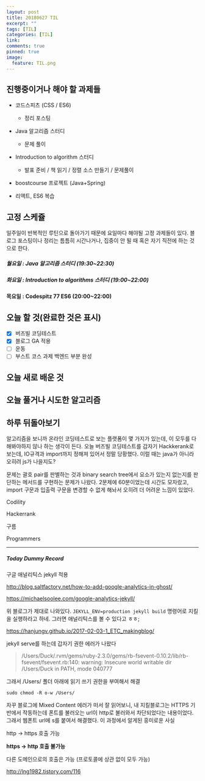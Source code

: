 ```yaml
---
layout: post
title: 20180627 TIL
excerpt: ""
tags: [TIL]
categories: [TIL]
link:
comments: true
pinned: true
image:
  feature: TIL.png
---
```


## 진행중이거나 해야 할 과제들

- 코드스피츠 (CSS / ES6)

  - 정리 포스팅

- Java 알고리즘 스터디 

  - 문제 풀이

- Introduction to algorithm 스터디

  - 발표 준비 / 책 읽기 / 정렬 소스 만들기 / 문제풀이

- boostcourse 프로젝트 (Java+Spring)

- 리액트, ES6 복습

  

## 고정 스케쥴

일주일이 반복적인 루틴으로 돌아가기 때문에 요일마다 해야될 고정 과제들이 있다. 블로그 포스팅이나 정리는 틈틈히 시간나거나, 집중이 안 될 때 혹은 자기 직전에 하는 것으로 한다.

##### 월요일 : Java 알고리즘 스터디  (19:30~22:30)

##### 화요일 : Introduction to algorithms 스터디 (19:00~22:00)

**목요일 : Codespitz 77 ES6 (20:00~22:00)**

## 오늘 할 것(완료한 것은 표시)

- [x] 버즈빌 코딩테스트
- [x] 블로그 GA 적용
- [ ] 운동
- [ ] 부스트 코스 과제 백엔드 부분 완성

## 오늘 새로 배운 것



## 오늘 풀거나 시도한 알고리즘 



## 하루 뒤돌아보기

알고리즘을 보니까 온라인 코딩테스트로 보는 플랫폼이 몇 가지가 있는데, 이 모두를 다 해봐야하지 않나 하는 생각이 든다. 오늘 버즈빌 코딩테스트를 갑자기 Hackkerank로 보는데, IO규격과 import까지 정해져 있어서 정말 당황했다. 이럴 때는 java가 아니라 오히려 js가 나을지도?

문제는 괄호 pair를 판별하는 것과 binary search tree에서 요소가 있는지 없는지를 판단하는 메서드를 구현하는 문제가 나왔다. 2문제에 60분이었는데 시간도 모자랐고, import 구문과 입출력 구문을 변경할 수 없게 해놔서 오히려 더 어려운 느낌이 있었다.

Codility

Hackerrank

구름

Programmers



------

##### Today Dummy Record

구글 애널리틱스 jekyll 적용

http://blog.saltfactory.net/how-to-add-google-analytics-in-ghost/

https://michaelsoolee.com/google-analytics-jekyll/

위 블로그가 제대로 나와있다. ```JEKYLL_ENV=production jekyll build``` 명령어로 지킬을 실행하라고 하네. 그러면 애널리틱스를 볼 수 있다고 ㅎㅎ;

https://hanjungv.github.io/2017-02-03-1_ETC_makingblog/



jekyll serve를 하는데 갑자기 권한 에러가 나왔다

> /Users/Duck/.rvm/gems/ruby-2.3.0/gems/rb-fsevent-0.10.2/lib/rb-fsevent/fsevent.rb:140: warning: Insecure world writable dir /Users/Duck in PATH, mode 040777 

그래서 /Users/ 폴더 아래에 읽기 쓰기 권한을 부여해서 해결

```sudo chmod -R o-w /Users/ ```



자꾸 블로그에 Mixed Content 에러가 떠서 잘 읽어보니, 내 지킬블로그는 HTTPS 기반에서 작동하는데 폰트를 불러오는 url이 http로 불러와서 차단되었다는 내용이었다. 그래서 웹폰트 url에 s를 붙여서 해결했다. 이 과정에서 알게된 흥미로운 사실

http -> https 호출 가능

**https -> http 호출 불가능**

다른 도메인으로의 호출은 가능 (프로토콜에 상관 없이 모두 가능)

http://lng1982.tistory.com/116



